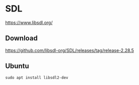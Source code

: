 # SDL #

<https://www.libsdl.org/>

## Download ##

<https://github.com/libsdl-org/SDL/releases/tag/release-2.28.5>

## Ubuntu ##

``` shell
sudo apt install libsdl2-dev
```
